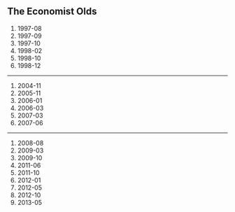 ## The Economist Olds

1. 1997-08
1. 1997-09
1. 1997-10
1. 1998-02
1. 1998-10
1. 1998-12
---
1. 2004-11
1. 2005-11
1. 2006-01
1. 2006-03
1. 2007-03
1. 2007-06
---
1. 2008-08
1. 2009-03
1. 2009-10
1. 2011-06
1. 2011-10
1. 2012-01
1. 2012-05
1. 2012-10
1. 2013-05